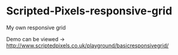 Scripted-Pixels-responsive-grid
===============================

My own responsive grid

Demo can be viewed -> http://www.scriptedpixels.co.uk/playground/basicresponsivegrid/
